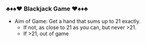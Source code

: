 ### ♣️♦️♠️♥️ Blackjack Game ♥️♠️♦️♣️
- Aim of Game: Get a hand that sums up to 21 exactly.
    - If not, as close to 21 as you can, but never >21.
    - If >21, out of game